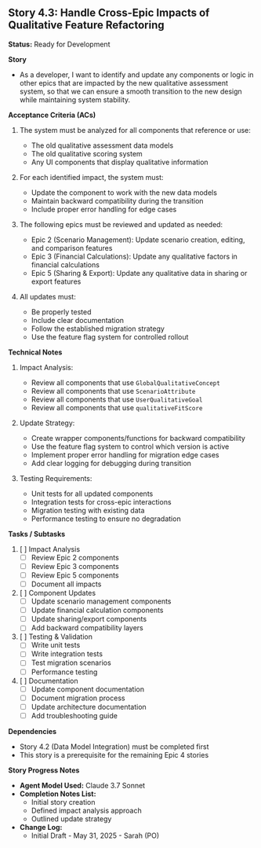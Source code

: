 ## Story 4.3: Handle Cross-Epic Impacts of Qualitative Feature Refactoring

**Status:** Ready for Development

**Story**
- As a developer, I want to identify and update any components or logic in other epics that are impacted by the new qualitative assessment system, so that we can ensure a smooth transition to the new design while maintaining system stability.

**Acceptance Criteria (ACs)**
1. The system must be analyzed for all components that reference or use:
   - The old qualitative assessment data models
   - The old qualitative scoring system
   - Any UI components that display qualitative information

2. For each identified impact, the system must:
   - Update the component to work with the new data models
   - Maintain backward compatibility during the transition
   - Include proper error handling for edge cases

3. The following epics must be reviewed and updated as needed:
   - Epic 2 (Scenario Management): Update scenario creation, editing, and comparison features
   - Epic 3 (Financial Calculations): Update any qualitative factors in financial calculations
   - Epic 5 (Sharing & Export): Update any qualitative data in sharing or export features

4. All updates must:
   - Be properly tested
   - Include clear documentation
   - Follow the established migration strategy
   - Use the feature flag system for controlled rollout

**Technical Notes**
1. Impact Analysis:
   - Review all components that use `GlobalQualitativeConcept`
   - Review all components that use `ScenarioAttribute`
   - Review all components that use `UserQualitativeGoal`
   - Review all components that use `qualitativeFitScore`

2. Update Strategy:
   - Create wrapper components/functions for backward compatibility
   - Use the feature flag system to control which version is active
   - Implement proper error handling for migration edge cases
   - Add clear logging for debugging during transition

3. Testing Requirements:
   - Unit tests for all updated components
   - Integration tests for cross-epic interactions
   - Migration testing with existing data
   - Performance testing to ensure no degradation

**Tasks / Subtasks**
1. [ ] Impact Analysis
   - [ ] Review Epic 2 components
   - [ ] Review Epic 3 components
   - [ ] Review Epic 5 components
   - [ ] Document all impacts

2. [ ] Component Updates
   - [ ] Update scenario management components
   - [ ] Update financial calculation components
   - [ ] Update sharing/export components
   - [ ] Add backward compatibility layers

3. [ ] Testing & Validation
   - [ ] Write unit tests
   - [ ] Write integration tests
   - [ ] Test migration scenarios
   - [ ] Performance testing

4. [ ] Documentation
   - [ ] Update component documentation
   - [ ] Document migration process
   - [ ] Update architecture documentation
   - [ ] Add troubleshooting guide

**Dependencies**
- Story 4.2 (Data Model Integration) must be completed first
- This story is a prerequisite for the remaining Epic 4 stories

**Story Progress Notes**
* **Agent Model Used:** Claude 3.7 Sonnet
* **Completion Notes List:**
    * Initial story creation
    * Defined impact analysis approach
    * Outlined update strategy
* **Change Log:**
    * Initial Draft - May 31, 2025 - Sarah (PO) 